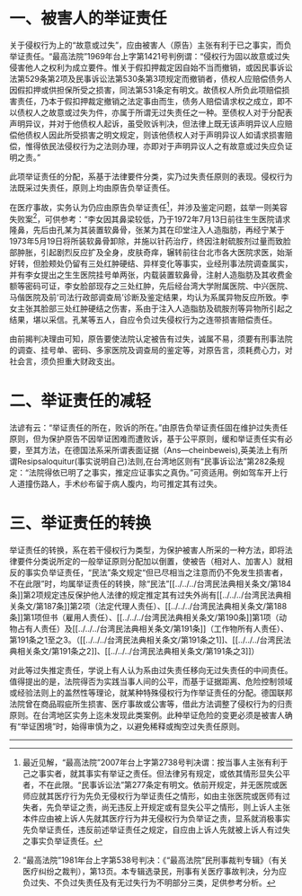 # 一、被害人的举证责任

关于侵权行为上的“故意或过失”，应由被害人（原告）主张有利于已之事实，而负举证责任。“最高法院”1969年台上字第1421号判例谓：“侵权行为固以故意或过失侵害他人之权利为成立要件。惟关于假扣押裁定因自始不当而撤销，或因民事诉讼法第529条第2项及民事诉讼法第530条第3项规定而撤销者，债权人应赔偿债务人因假扣押或供担保所受之损害，同法第531条定有明文。故债权人所负此项赔偿损害责任，乃本于假扣押裁定撤销之法定事由而生，债务人赔偿请求权之成立，即不以债权人之故意或过失为件，亦属于所谓无过失责任之一种。至债权人对于分配表声明异议，并对于他债权人起诉，虽受败诉判决，但法律上既无该声明异议人应赔偿他债权人因此所受损害之明文规定，则该他债权人对于声明异议人如请求损害赔偿，惟得依民法侵权行为之法则办理，亦即对于声明异议人之有故意或过失应负证明之责。”

此项举证责任的分配，系基于法律要件分类，实乃过失责任原则的表现。侵权行为法既采过失责任，原则上均由原告负举证责任。

在医疗事故，实务认为仍应由原告负举证责任[^1]，并涉及鉴定问题，兹举一则美容失败案[^2]，可供参考：“李女因其鼻梁较低，乃于1972年7月13日前往生生医院请求隆鼻，先后由孔某为其装置软鼻骨，张某为其在印堂注入人造脂肪，再经宁某于1973年5月19日将所装软鼻骨卸除，并施以针药治疗，终因注射硫胺剂过量而致脸部肿胀，引起剧烈反应扩及全身，皮肤奇痒，辗转前往台北市各大医院求医，始渐好转，但脸颊处仍留有三处红肿硬结、异样变化等事实，业经刑事法院调查属实，并有李女提出之生生医院挂号单两张，内载装置软鼻骨，注射人造脂肪及其收费金额等密码可证，李女脸部现存之三处红肿，先后经台湾大学附属医院、中兴医院、马偕医院及前‘司法行政部调查局’诊断及鉴定结果，均认为系属异物反应所致。李女主张其脸部三处红肿硬结之伤害，系由于注入人造脂肪及硫胺剂等异物所引起之结果，堪以采信。孔某等五人，自应令负过失侵权行为之连带损害赔偿责任。

[^1]:最近见解，“最高法院”2007年台上字第2738号判决谓：按当事人主张有利于己之事实者，就其事实有举证之责任。但法律另有规定，或依其情形显失公平者，不在此限。“民事诉讼法”第277条定有明文。依前开规定，并无医院或医师应就其医疗行为先负无侵权行为举证责任之情形，如由主张医院或医师有过失者，先负举证之责，尚无违反上开规定或有显失公平之情形，则上诉人主张本件应由被上诉人先就其医疗行为井无侵权行为负举证之责，显系就消极事实先负举证责任，违反前述举证责任之规定，自应由上诉人先就被上诉人有过失之事实负举证责任。
[^2]:“最高法院”1981年台上字第538号判决：《“最高法院”民刑事裁判专辑》（有关医疗纠纷之裁判），第13页。本专辑选录民，刑事有关医疗事故判决，分为应负过失、不负过失责任及有无过失行为不明部分三类，足供参考分析。

由前揭判决理由可知，原告要使法院认定被告有过失，诚属不易，须要有刑事法院的调查、挂号单、密码、多家医院及调查局的鉴定等，对原告言，须耗费心力，对社会言，须负担重大财政支出。

# 二、举证责任的减轻

法谚有云：“举证责任的所在，败诉的所在。”由原告负举证责任固在维护过失责任原则，但为保护原告不因举证困难而遭败诉，基于公平原则，缓和举证责任实有必要，至其方法，在德国法系采所谓表面证据（Ans—cheinbeweis),英美法上有所谓Resipsaloquitur(事实说明自己)法则,在台湾地区则有“民事诉讼法”第282条规定：“法院得依已明了之事实，推定应证事实之真伪。”可资适用。例如驾车开上行人道撞伤路人，手术纱布留于病人腹内，均可推定其有过失。

# 三、举证责任的转换

举证责任的转换，系在若干侵权行为类型，为保护被害人所采的一种方法，即将法律要件分类说所定的一般举证原则分配加以倒置，使被告（相对人、加害人）就相反的事实负举证责任，“民法”条文规定“但已尽相当之注意而仍不免发生损害者，不在此限”时，均属举证责任的转换，除“民法”[[../../../台湾民法典相关条文/第184条]]第2项规定违反保护他人法律的规定推定其有过失外尚有[[../../../台湾民法典相关条文/第187条]]第2项（法定代理人责任）、[[../../../台湾民法典相关条文/第188条]]第1项但书（雇用人责任）、[[../../../台湾民法典相关条文/第190条]]第1项（动物占有人责任）及[[../../../台湾民法典相关条文/第191条]]（工作物所有人责任）、第191条之1至之3。（[[../../../台湾民法典相关条文/第191条之1]]、[[../../../台湾民法典相关条文/第191条之2]]、[[../../../台湾民法典相关条文/第191条之3]]）

对此等过失推定责任，学说上有人认为系由过失责任移向无过失责任的中间责任。值得提出的是，法院得否为实践当事人间的公平，而基于证据距离、危险控制领域或经验法则上的盖然性等理论，就某种特殊侵权行为作举证责任的分配。德国联邦法院曾在商品瑕疵所生损害、医疗事故或公害等，借此方法调整了侵权行为的归责原则。在台湾地区实务上迄未发现此类案例。此种举证危险的变更必须是被害人确有“举证困境”时，始得审慎为之，以避免稀释或掏空过失责任原则。
___